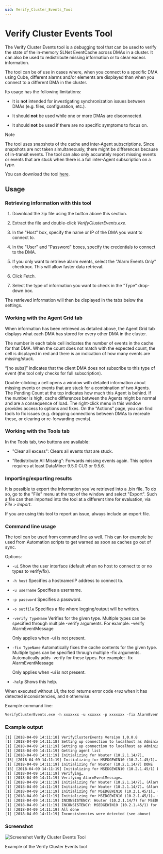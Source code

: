 ```yaml
---
uid: Verify_Cluster_Events_Tool
---
```


# Verify Cluster Events Tool

The Verify Cluster Events tool is a debugging tool that can be used to verify the state of the in-memory SLNet EventCache across DMAs in a cluster. It can also be used to redistribute missing information or to clear excess information.

The tool can be of use in cases where, when you connect to a specific DMA using Cube, different alarms and/or elements are displayed than when you connect to a different DMA in the cluster.

Its usage has the following limitations:

- It is **not** intended for investigating synchronization issues between DMAs (e.g. files, configuration, etc.).

- It should **not** be used while one or more DMAs are disconnected.

- It should **not** be used if there are no specific symptoms to focus on.

> [!NOTE]
> The tool uses snapshots of the cache and inter-Agent subscriptions. Since snapshots are not taken simultaneously, there might be differences because of in-transit events. The tool can also only accurately report missing events or events that are stuck when there is a full inter-Agent subscription on a type.

You can download the tool [here](https://community.dataminer.services/download/verifyclusterevents-1-0-0-9/?hilite=verifyclusterevents).

## Usage

### Retrieving information with this tool 

1. Download the zip file using the button above this section.

1. Extract the file and double-click *VerifyClusterEvents.exe*.

1. In the "Host" box, specify the name or IP of the DMA you want to connect to.

1. In the "User" and "Password" boxes, specify the credentials to connect to the DMA.

1. If you only want to retrieve alarm events, select the "Alarm Events Only" checkbox. This will allow faster data retrieval.

1. Click Fetch.

1. Select the type of information you want to check in the "Type" drop-down box.

The retrieved information will then be displayed in the tabs below the settings.

### Working with the Agent Grid tab

When information has been retrieved as detailed above, the Agent Grid tab displays what each DMA has stored for every other DMA in the cluster.

The number in each table cell indicates the number of events in the cache for that DMA. When the count does not match with the expected count, the cell is displayed in red and there is an indication of how many events are missing/stuck.

“[no subs]” indicates that the client DMA does not subscribe to this type of event (the tool only checks for full subscription).

Double-clicking a cell opens a window with detailed information about missing events or events that are stuck for a combination of two Agents. The Pending Count at the top indicates how much this Agent is behind. If the number is high, cache differences between the Agents might be normal and are a consequence of load. The right-click menu in this window provides access to options and fixes. On the "Actions" page, you can find tools to fix issues (e.g. dropping connections between DMAs to recreate these, or clearing or re-forwarding events).

### Working with the Tools tab

In the Tools tab, two buttons are available:

- "Clear all excess": Clears all events that are stuck.

- "Redistribute All Missing": Forwards missing events again. This option requires at least DataMiner 9.5.0 CU3 or 9.5.6.

### Importing/exporting results

It is possible to export the information you’ve retrieved into a .bin file. To do so, go to the "File" menu at the top of the window and select "Export". Such a file can then imported into the tool at a different time for evaluation, via *File > Import*.

If you are using this tool to report an issue, always include an export file.

### Command line usage

The tool can be used from command line as well. This can for example be used from  Automation scripts to get warned as soon as caches go out of sync. 

Options:

- `-ui`
  Show the user interface (default when no host to connect to or no types to verify/fix).

- `-h host`
  Specifies a hostname/IP address to connect to.

- `-u username`
  Specifies a username.

- `-p password`
  Specifies a password.

- `-o outfile`
  Specifies a file where logging/output will be written.

- `-verify TypeName`
  Verifies for the given type. Multiple types can be specified through multiple -verify arguments. For example: -verify AlarmEventMessage

  Only applies when -ui is not present.

- `-fix TypeName`
  Automatically fixes the cache contents for the given type. Multiple types can be specified through multiple -fix arguments. Automatically adds -verify for these types. For example: -fix AlarmEventMessage

  Only applies when -ui is not present.

- `-help`
  Shows this help.

When executed without UI, the tool returns error code `4402` when it has detected inconsistencies, and `0` otherwise.

Example command line:

```txt
VerifyClusterEvents.exe -h xxxxxxx -u xxxxxx -p xxxxxxx -fix AlarmEventMessage -o out.txt
```

### Example output

```txt
[1] [2018-04-09 14:11:18] VerifyClusterEvents Version 1.0.0.8
[1] [2018-04-09 14:11:18] Setting up connection to localhost as Administrator
[1] [2018-04-09 14:11:19] Setting up connection to localhost as Administrator DONE
[1] [2018-04-09 14:11:19] Getting agent list
[1] [2018-04-09 14:11:19] Initializing for Wouter (10.2.1.14/7)…
[15] [2018-04-09 14:11:19] Initializing for MSEDGEWIN10 (10.2.1.45/1)…
[1] [2018-04-09 14:11:19] Initializing for Wouter (10.2.1.14/7) DONE
[15] [2018-04-09 14:11:19] Initializing for MSEDGEWIN10 (10.2.1.45/1) DONE
[1] [2018-04-09 14:11:19] Verifying…
[1] [2018-04-09 14:11:19] Verifying AlarmEventMessage…
[1] [2018-04-09 14:11:19] Initializing for Wouter (10.2.1.14/7)… (AlarmEventMessage)
[1] [2018-04-09 14:11:19] Initializing for Wouter (10.2.1.14/7)… (AlarmEventMessage) DONE
[1] [2018-04-09 14:11:19] Initializing for MSEDGEWIN10 (10.2.1.45/1)… (AlarmEventMessage)
[1] [2018-04-09 14:11:19] Initializing for MSEDGEWIN10 (10.2.1.45/1)… (AlarmEventMessage) DONE
[1] [2018-04-09 14:11:19] INCONSISTENCY: Wouter (10.2.1.14/7) for MSEDGEWIN10 (10.2.1.45/1): 1 (-1)
[1] [2018-04-09 14:11:19] INCONSISTENCY: MSEDGEWIN10 (10.2.1.45/1) for Wouter (10.2.1.14/7): 1 (+1)
[1] [2018-04-09 14:11:19] All done
[1] [2018-04-09 14:11:19] Inconsistencies were detected (see above)
```

### Screenshot

![Screenshot Verify Cluster Events Tool](~/user-guide/images/Verify_Cluster_Events_Tool.jpg)

Example of the Verify Cluster Events tool

